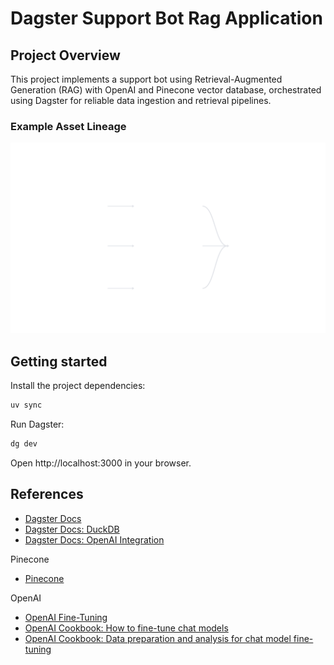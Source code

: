 # Dagster Support Bot Rag Application

## Project Overview

This project implements a support bot using Retrieval-Augmented Generation (RAG) with OpenAI and Pinecone vector database, orchestrated using Dagster for reliable data ingestion and retrieval pipelines.

### Example Asset Lineage

![Screenshot Dagster Lineage](_static/screenshot_dagster_lineage.svg)

## Getting started

Install the project dependencies:

```bash
uv sync
```

Run Dagster:

```bash
dg dev
```

Open http://localhost:3000 in your browser.

## References

- [Dagster Docs](https://docs.dagster.io/)
- [Dagster Docs: DuckDB](https://docs.dagster.io/_apidocs/libraries/dagster-duckdb)
- [Dagster Docs: OpenAI Integration](https://docs.dagster.io/integrations/openai)

Pinecone
- [Pinecone](https://www.pinecone.io/)

OpenAI

- [OpenAI Fine-Tuning](https://platform.openai.com/docs/guides/fine-tuning)
- [OpenAI Cookbook: How to fine-tune chat models](https://cookbook.openai.com/examples/how_to_finetune_chat_models)
- [OpenAI Cookbook: Data preparation and analysis for chat model fine-tuning](https://cookbook.openai.com/examples/chat_finetuning_data_prep)
